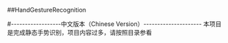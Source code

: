 ##HandGestureRecognition

#------------------中文版本（Chinese Version）---------------------
本项目是完成静态手势识别，项目内容过多，请按照目录参看
